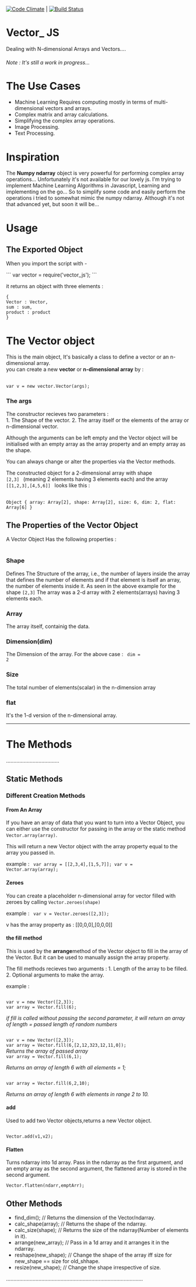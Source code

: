 [![Code Climate](https://codeclimate.com/github/AbT10/Vector_JS/badges/gpa.svg)](https://codeclimate.com/github/AbT10/Vector_JS) | [![Build Status](https://travis-ci.org/AbT10/Vector_JS.svg?branch=master)](https://travis-ci.org/AbT10/Vector_JS)

# Vector_ JS
Dealing with N-dimensional Arrays and Vectors....<br />
<h6>Note : It's still a work in progress...</h6>

# The Use Cases

* Machine Learning Requires computing mostly in terms of multi-dimensional vectors and arrays.
* Complex matrix and array calculations.
* Simplifying the complex array operations.
* Image Processing.
* Text Processing.


# Inspiration 

<p>
The <b>Numpy ndarray</b> object is very powerful for performing complex array operations... Unfortunately it's not available for our lovely js.
I'm trying to implement Machine Learning Algorithms in Javascript, Learning and implementing on the go...
So to simplify some code and easily perform the operations i tried to somewhat mimic the numpy ndarray.
Although it's not that advanced yet, but soon it will be...
</p>

# Usage

<h2><b> The Exported Object </b></h2>

<p> When you import the script with - </p>
```
var vector = require('vector_js');
```

it returns an object with three elements : 

```
{
Vector : Vector,
sum : sum,
product : product
}
```

<h1><b> The Vector object </b></h1>

<p> This is the main object, It's basically a class to define a vector or an n-dimensional array.
<br />
you can create a new <b>vector</b> or <b>n-dimensional array</b> by : <br /><br />

```
var v = new vector.Vector(args);
```

<h3> <b> The args </b></h3>
<p>
The constructor recieves two parameters : <br />
1. The Shape of the vector.
2. The array itself or the elements of the array or n-dimensional vector.

Although the arguments can be left empty and the Vector object will be initialised with an empty array as the array property and an empty array as the shape.

You can always change or alter the properties via the Vector methods.

</p>

The constructed object for a 2-dimensional array with shape <code> [2,3] </code> 
(meaning 2 elements having 3 elements each)
and the array <code> [[1,2,3],[4,5,6]] </code> looks like this : <br /><br />
<code>
Object { array: Array[2], shape: Array[2], size: 6, dim: 2, flat: Array[6] }
</code>

<h2><b>The Properties of the Vector Object</b></h2>

A Vector Object Has the following properties : <br />
<br />
<h3><b>Shape</b></h3>

Defines The Structure of the array, i.e., the number of layers inside the array that defines the number of elements and if that element is itself an array, the number of elements inside it.
As seen in the above example for the shape <code>[2,3]</code> The array was a 2-d array with 2 elements(arrays) having 3 elements each.

<h3><b>Array</b></h3>

The array itself, containig the data.

<h3><b>Dimension(dim)</b></h3>

The Dimension of the array. For the above case : <code> dim = 2</code>

<h3><b>Size</b></h3>

The total number of elements(scalar) in the n-dimension array

<h3><b>flat</b></h3>

It's the 1-d version of the n-dimensional array.

***************************************************************************************************************************************

<h1><b> The Methods </b></h1>
....................................

<h2><b>Static Methods</b></h2>

<h3><b>Different Creation Methods</b></h3>

<h4>From An Array</h4>

If you have an array of data that you want to turn into a Vector Object, you can either use the
constructor for passing in the array or the static method <code>Vector.array(array)</code>.

This will return a new Vector object with the array property equal to the array you passed in.

example : 
<code>
var array = [[2,3,4],[1,5,7]];
var v = Vector.array(array);
</code>

<h4>Zeroes</h4>

You can create a placeholder n-dimensional array for vector filled with zeroes by calling
<code>Vector.zeroes(shape)</code>

example :
<code>
var v = Vector.zeroes([2,3]);
</code>

v has the array property as : [[0,0,0],[0,0,0]]
<h4>the <b>fill</b> method</h4>

This is used by the <b>arrange</b>method of the Vector object to fill in the array of the Vector.
But it can be used to manually assign the array property.

The fill methods recieves two arguments : 1. Length of the array to be filled.
                                          2. Optional arguments to make the array.

example :

<code>
var v = new Vector([2,3]);
var array = Vector.fill(6);
</code>

<i>if fill is called without passing the second parameter, it will return an array of length = passed length of random numbers   </i>

<code>
var v = new Vector([2,3]);
var array = Vector.fill(6,[2,12,323,12,11,0]);
</code>
<i> Returns the array of passed array</i>

<code>
var array = Vector.fill(6,1);
</code>

<i>Returns an array of length 6 with all elements = 1;</i>

<code>
var array = Vector.fill(6,2,10);
</code>

<i>Returns an array of length 6 with elements in range 2 to 10.</i>

<h4>add</h4>

Used to add two Vector objects,returns a new Vector object.

<code>
Vector.add(v1,v2);
</code>

<h4>Flatten</h4>

Turns ndarray into 1d array. Pass in the ndarray as the first argument, and an empty array as the second argument,
the flattened array is stored in the second argument.

<code>Vector.flatten(ndarr,emptArr);</code>


<h2>Other Methods</h2>

* find_dim(); // Returns the dimension of the Vector/ndarray.
* calc_shape(array); // Returns the shape of the ndarray.
* calc_size(shape); // Returns the size of the ndarray(Number of elements in it).
* arrange(new_array); // Pass in a 1d array and it arranges it in the ndarray.
* reshape(new_shape); // Change the shape of the array iff size for new_shape == size for old_shhape.
* resize(new_shape); // Change the shape irrespective of size.


.............................................................................................







